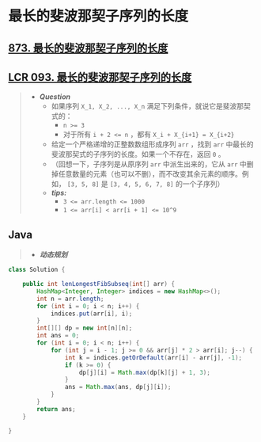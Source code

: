 # 最长的斐波那契子序列的长度

## [873. 最长的斐波那契子序列的长度](https://leetcode.cn/problems/length-of-longest-fibonacci-subsequence/)

## [LCR 093. 最长的斐波那契子序列的长度](https://leetcode.cn/problems/Q91FMA/)

> - ***Question***
>   - 如果序列 `X_1, X_2, ..., X_n` 满足下列条件，就说它是斐波那契式的：
>     - `n >= 3`
>     - 对于所有 `i + 2 <= n` ，都有 `X_i + X_{i+1} = X_{i+2}`
>   - 给定一个严格递增的正整数数组形成序列 `arr` ，找到 `arr` 中最长的斐波那契式的子序列的长度。如果一个不存在，返回 `0` 。
>   - （回想一下，子序列是从原序列 `arr` 中派生出来的，它从 `arr` 中删掉任意数量的元素（也可以不删），而不改变其余元素的顺序。例如， `[3, 5, 8]` 是 `[3, 4, 5, 6, 7, 8]` 的一个子序列）
>   - ***tips:***
>     - `3 <= arr.length <= 1000`
>     - `1 <= arr[i] < arr[i + 1] <= 10^9`

## Java

> - ***动态规划***

```java
class Solution {

    public int lenLongestFibSubseq(int[] arr) {
        HashMap<Integer, Integer> indices = new HashMap<>();
        int n = arr.length;
        for (int i = 0; i < n; i++) {
            indices.put(arr[i], i);
        }
        int[][] dp = new int[n][n];
        int ans = 0;
        for (int i = 0; i < n; i++) {
            for (int j = i - 1; j >= 0 && arr[j] * 2 > arr[i]; j--) {
                int k = indices.getOrDefault(arr[i] - arr[j], -1);
                if (k >= 0) {
                    dp[j][i] = Math.max(dp[k][j] + 1, 3);
                }
                ans = Math.max(ans, dp[j][i]);
            }
        }
        return ans;
    }

}
```
